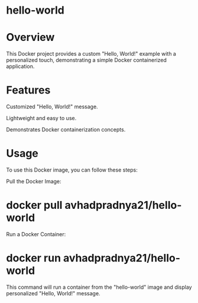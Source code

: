 # hello-world
# Overview
This Docker project provides a custom "Hello, World!" example with a personalized touch, demonstrating a simple Docker containerized application.

# Features
Customized "Hello, World!" message.

Lightweight and easy to use.

Demonstrates Docker containerization concepts.

# Usage
To use this Docker image, you can follow these steps:

Pull the Docker Image:

# docker pull avhadpradnya21/hello-world

Run a Docker Container:

# docker run avhadpradnya21/hello-world

This command will run a container from the "hello-world" image and display personalized "Hello, World!" message.
